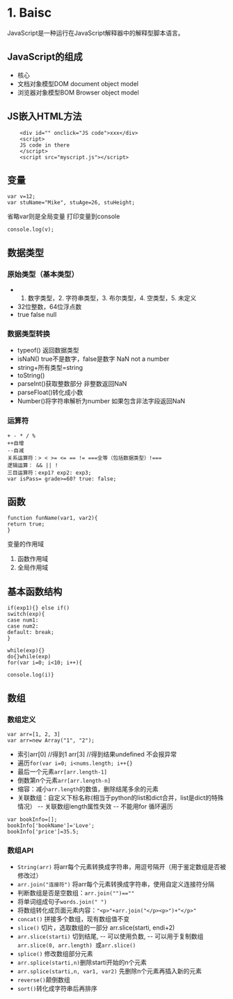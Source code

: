 # 1. Baisc 
JavaScript是一种运行在JavaScript解释器中的解释型脚本语言。

## JavaScript的组成

-   核心
-   文档对象模型DOM document object model
-   浏览器对象模型BOM Browser object model

## JS嵌入HTML方法
```
	<div id="" onclick="JS code">xxx</div>
	<script>
	JS code in there
	</script>
	<script src="myscript.js"></script>
```

## 变量
```
var v=12;
var stuName="Mike", stuAge=26, stuHeight;
```
省略var则是全局变量
打印变量到console
```
console.log(v);
```
## 数据类型

### 原始类型（基本类型）
- 1. 数字类型，2. 字符串类型，3. 布尔类型，4. 空类型，5. 未定义
- 32位整数，64位浮点数
- true false null

### 数据类型转换
- typeof() 返回数据类型
- isNaN() true不是数字，false是数字 NaN not a number
- string+所有类型=string
- toString()
- parseInt()获取整数部分  非整数返回NaN
- parseFloat()转化成小数
- Number()将字符串解析为number 如果包含非法字段返回NaN

### 运算符
```
+ - * / %
++自增
--自减
关系运算符：> < >= <= == != ===全等（包括数据类型）!===
逻辑运算： && || !
三目运算符：exp1? exp2: exp3;
var isPass= grade>=60? true: false;
```
## 函数
```
function funName(var1, var2){
return true;
}
```
变量的作用域
1. 函数作用域
2. 全局作用域

## 基本函数结构
```
if(exp1){} else if()
switch(exp){
case num1:
case num2:
default: break;
}

while(exp){}
do{}while(exp)
for(var i=0; i<10; i++){

console.log(i)}
```
## 数组
### 数组定义
```
var arr=[1, 2, 3]
var arr=new Array("1", "2");
```
- 索引arr[0] //得到1 arr[3] //得到结果undefined 不会报异常
- 遍历`for(var i=0; i<nums.length; i++{}`
- 最后一个元素`arr[arr.length-1]`
- 倒数第n个元素`arr[arr.length-n]`
- 缩容：减小`arr.length`的数值，删除结尾多余的元素
- 关联数组：自定义下标名称(相当于python的list和dict合并，list是dict的特殊情况）
 -- 关联数组length属性失效
 -- 不能用for 循环遍历
```
var bookInfo=[];
bookInfo['bookName']='Love';
bookInfo['price']=35.5;
```
### 数组API

- `String(arr)` 将arr每个元素转换成字符串，用逗号隔开（用于鉴定数组是否被修改过）
- `arr.join("连接符")` 将arr每个元素转换成字符串，使用自定义连接符分隔
- 判断数组是否是空数组：`arr.join("")==""`
- 将单词组成句子`words.join(" ")`
- 将数组转化成页面元素内容：` "<p>"+arr.join("</p><p>")+"</p>" `
- `concat()` 拼接多个数组，现有数组值不变
- `slice()` 切片，选取数组的一部分 arr.slice(starti, endi+2)
- `arr.slice(starti)` 切到结尾, 
-- 可以使用负数, 
-- 可以用于复制数组`arr.slice(0, arr.length) `或`arr.slice()`
- `splice()` 修改数组部分元素
- `arr.splice(starti,n)`删除starti开始的n个元素
- `arr.splice(starti,n, var1, var2)` 先删除n个元素再插入新的元素
- `reverse()`颠倒数组
- `sort()`转化成字符串后再排序
